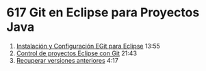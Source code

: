 # 617 Git en Eclipse para Proyectos Java

1. [Instalación y Configuración EGit para Eclipse](/temarios/617_Git_en_Eclipse_para_Proyectos_Java/01_Instalacion_y_Configuracion_de_Git_para_Eclipse.md) 13:55
2. [Control de proyectos Eclipse con Git](/temarios/617_Git_en_Eclipse_para_Proyectos_Java/02_Control_de_proyectos_Eclipse_con_Git.md) 21:43
3. [Recuperar versiones anteriores](/temarios/617_Git_en_Eclipse_para_Proyectos_Java/03_Recuperar_versiones_anteriores.md) 4:17



